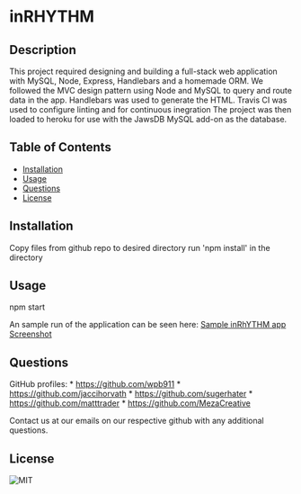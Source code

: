  # inRHYTHM



## Description
This project required designing and building a full-stack web application with MySQL, Node, Express, Handlebars and a homemade ORM. We followed the MVC design pattern using Node and MySQL to query and route data in the app. Handlebars was used to generate the HTML. Travis CI was used to configure linting and for continuous inegration The project was then loaded to heroku for use with the JawsDB MySQL add-on as the database. 

## Table of Contents

  * [Installation](#Installation)
  * [Usage](#Usage) 
  * [Questions](#Questions)
  * [License](#License)

  ## Installation
  Copy files from github repo to desired directory 
  run 'npm install' in the directory 

  ## Usage
  npm start

  An sample run of the application can be seen here:
  [Sample inRhYTHM app Screenshot](./public\assets/img/landing.png) 


  ## Questions
  GitHub profiles: 
    * https://github.com/wpb911
    * https://github.com/jaccihorvath
    * https://github.com/sugerhater
    * https://github.com/matttrader
    * https://github.com/MezaCreative

  
  Contact us at our emails on our respective github with any additional questions.


  ## License
  ![MIT  ](https://img.shields.io/badge/MIT-License-orange)